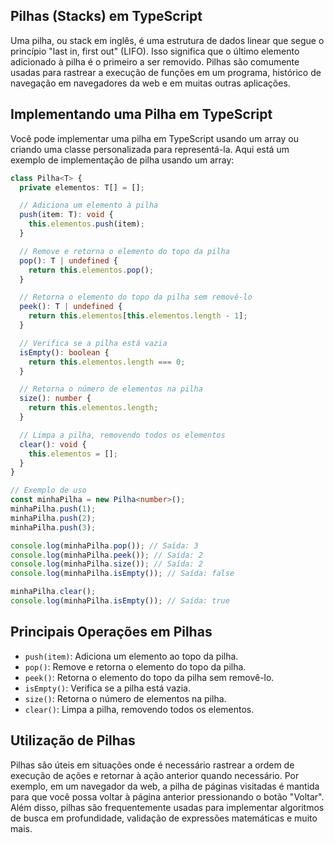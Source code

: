 ## Pilhas (Stacks) em TypeScript

Uma pilha, ou stack em inglês, é uma estrutura de dados linear que segue o princípio "last in, first out" (LIFO). Isso significa que o último elemento adicionado à pilha é o primeiro a ser removido. Pilhas são comumente usadas para rastrear a execução de funções em um programa, histórico de navegação em navegadores da web e em muitas outras aplicações.

## Implementando uma Pilha em TypeScript

Você pode implementar uma pilha em TypeScript usando um array ou criando uma classe personalizada para representá-la. Aqui está um exemplo de implementação de pilha usando um array:

```typescript
class Pilha<T> {
  private elementos: T[] = [];

  // Adiciona um elemento à pilha
  push(item: T): void {
    this.elementos.push(item);
  }

  // Remove e retorna o elemento do topo da pilha
  pop(): T | undefined {
    return this.elementos.pop();
  }

  // Retorna o elemento do topo da pilha sem removê-lo
  peek(): T | undefined {
    return this.elementos[this.elementos.length - 1];
  }

  // Verifica se a pilha está vazia
  isEmpty(): boolean {
    return this.elementos.length === 0;
  }

  // Retorna o número de elementos na pilha
  size(): number {
    return this.elementos.length;
  }

  // Limpa a pilha, removendo todos os elementos
  clear(): void {
    this.elementos = [];
  }
}

// Exemplo de uso
const minhaPilha = new Pilha<number>();
minhaPilha.push(1);
minhaPilha.push(2);
minhaPilha.push(3);

console.log(minhaPilha.pop()); // Saída: 3
console.log(minhaPilha.peek()); // Saída: 2
console.log(minhaPilha.size()); // Saída: 2
console.log(minhaPilha.isEmpty()); // Saída: false

minhaPilha.clear();
console.log(minhaPilha.isEmpty()); // Saída: true
```

## Principais Operações em Pilhas

- `push(item)`: Adiciona um elemento ao topo da pilha.
- `pop()`: Remove e retorna o elemento do topo da pilha.
- `peek()`: Retorna o elemento do topo da pilha sem removê-lo.
- `isEmpty()`: Verifica se a pilha está vazia.
- `size()`: Retorna o número de elementos na pilha.
- `clear()`: Limpa a pilha, removendo todos os elementos.

## Utilização de Pilhas

Pilhas são úteis em situações onde é necessário rastrear a ordem de execução de ações e retornar à ação anterior quando necessário. Por exemplo, em um navegador da web, a pilha de páginas visitadas é mantida para que você possa voltar à página anterior pressionando o botão "Voltar". Além disso, pilhas são frequentemente usadas para implementar algoritmos de busca em profundidade, validação de expressões matemáticas e muito mais.
